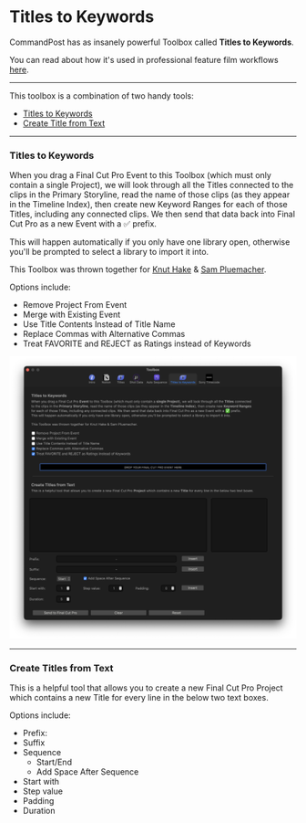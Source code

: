 # Titles to Keywords

CommandPost has as insanely powerful Toolbox called **Titles to Keywords**.

You can read about how it's used in professional feature film workflows [here](https://fcp.co/final-cut-pro/2605-a-new-script-focused-feature-film-workflow-for-final-cut-pro).

---

This toolbox is a combination of two handy tools:

- [Titles to Keywords](#titles-to-keywords-1)
- [Create Title from Text](#create-titles-from-text)

---

### Titles to Keywords

When you drag a Final Cut Pro Event to this Toolbox (which must only contain a single Project), we will look through all the Titles connected to the clips in the Primary Storyline, read the name of those clips (as they appear in the Timeline Index), then create new Keyword Ranges for each of those Titles, including any connected clips. We then send that data back into Final Cut Pro as a new Event with a ✅ prefix.

This will happen automatically if you only have one library open, otherwise you'll be prompted to select a library to import it into.

This Toolbox was thrown together for [Knut Hake](http://www.knuthake.de/) & [Sam Pluemacher](https://www.imdb.com/name/nm10223233/).

Options include:

- Remove Project From Event
- Merge with Existing Event
- Use Title Contents Instead of Title Name
- Replace Commas with Alternative Commas
- Treat FAVORITE and REJECT as Ratings instead of Keywords

![](../static/toolbox-titles-to-keywords.png)

---

### Create Titles from Text

This is a helpful tool that allows you to create a new Final Cut Pro Project which contains a new Title for every line in the below two text boxes.

Options include:

- Prefix:
- Suffix
- Sequence
  - Start/End
  - Add Space After Sequence
- Start with
- Step value
- Padding
- Duration
